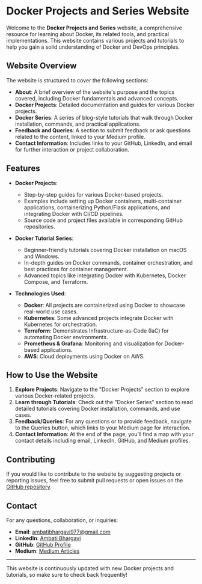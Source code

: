 # Docker Projects and Series Website

Welcome to the **Docker Projects and Series** website, a comprehensive resource for learning about Docker, its related tools, and practical implementations. This website contains various projects and tutorials to help you gain a solid understanding of Docker and DevOps principles.

## Website Overview

The website is structured to cover the following sections:

- **About**: A brief overview of the website's purpose and the topics covered, including Docker fundamentals and advanced concepts.
- **Docker Projects**: Detailed documentation and guides for various Docker projects.
- **Docker Series**: A series of blog-style tutorials that walk through Docker installation, commands, and practical applications.
- **Feedback and Queries**: A section to submit feedback or ask questions related to the content, linked to your Medium profile.
- **Contact Information**: Includes links to your GitHub, LinkedIn, and email for further interaction or project collaboration.

## Features

- **Docker Projects**: 
  - Step-by-step guides for various Docker-based projects.
  - Examples include setting up Docker containers, multi-container applications, containerizing Python/Flask applications, and integrating Docker with CI/CD pipelines.
  - Source code and project files available in corresponding GitHub repositories.
  
- **Docker Tutorial Series**: 
  - Beginner-friendly tutorials covering Docker installation on macOS and Windows.
  - In-depth guides on Docker commands, container orchestration, and best practices for container management.
  - Advanced topics like integrating Docker with Kubernetes, Docker Compose, and Terraform.
  
- **Technologies Used**:
  - **Docker**: All projects are containerized using Docker to showcase real-world use cases.
  - **Kubernetes**: Some advanced projects integrate Docker with Kubernetes for orchestration.
  - **Terraform**: Demonstrates Infrastructure-as-Code (IaC) for automating Docker environments.
  - **Prometheus & Grafana**: Monitoring and visualization for Docker-based applications.
  - **AWS**: Cloud deployments using Docker on AWS.

## How to Use the Website

1. **Explore Projects**: Navigate to the "Docker Projects" section to explore various Docker-related projects.
2. **Learn through Tutorials**: Check out the "Docker Series" section to read detailed tutorials covering Docker installation, commands, and use cases.
3. **Feedback/Queries**: For any questions or to provide feedback, navigate to the Queries button, which links to your Medium page for interaction.
4. **Contact Information**: At the end of the page, you’ll find a map with your contact details including email, LinkedIn, GitHub, and Medium profiles.

## Contributing

If you would like to contribute to the website by suggesting projects or reporting issues, feel free to submit pull requests or open issues on the [GitHub repository](https://github.com/ambatibhargavi).

## Contact

For any questions, collaboration, or inquiries:
- **Email**: [ambatibhargavi977@gmail.com](mailto:ambatibhargavi977@gmail.com)
- **LinkedIn**: [Ambati Bhargavi](https://www.linkedin.com/in/ambatibhargavi/)
- **GitHub**: [GitHub Profile](https://github.com/ambatibhargavi)
- **Medium**: [Medium Articles](https://medium.com/@ambatibhargavi)

---

This website is continuously updated with new Docker projects and tutorials, so make sure to check back frequently!
